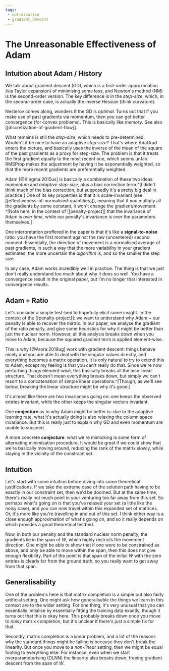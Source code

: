 ```yaml
---
tags:
 - optimisation
 - gradient_descent
---
```


# The Unreasonable Effectiveness of Adam

## Intuition about Adam / History

We talk about gradient descent (GD), which is a first-order approximation (via Taylor expansion) of minimising some loss, and Newton's method (NM) is the second-order version. The key difference is in the *step-size*, which, in the second-order case, is actually the inverse Hessian (think curvature).

Nesterov comes along, wonders if the GD is *optimal*. Turns out that if you make use of past gradients via momentum, then you can get better convergence (for convex problems). This is basically like *memory*. See also [[discretization-of-gradient-flow]].

What remains is still the *step-size*, which needs to pre-determined. Wouldn't it be nice to have an adaptive *step-size*? That's where AdaGrad enters the picture, and basically uses the inverse of the mean of the square of the past gradients as a proxy for step-size. The problem is that it treats the first gradient equally to the most recent one, which seems unfair. RMSProp makes the adjustment by having it be exponentially weighted, so that the more recent gradients are preferentially weighted.

Adam [@Kingma:2015us] is basically a combination of these two ideas: *momentum* and *adaptive step-size*, plus a bias correction term.^[I didn't think much of the bias correction, but supposedly it's a pretty big deal in practice.] One of its key properties is that it is scale-invariant (see [[effectiveness-of-normalised-quantities]]), meaning that if you multiply all the gradients by some constant, it won't change the gradient/movement. ^[Note here, in the context of [[penalty-project]] that the invariance of Adam is *over time*, while our penalty's invariance is over the parameters themselves.]

One interpretation proffered in the paper is that it's like a **signal-to-noise** ratio: you have the first moment against the raw (uncentered) second moment. Essentially, the direction of movement is a normalised average of past gradients, in such a way that the more variability in your gradient estimates, the more uncertain the *algorithm* is, and so the smaller the step size.

In any case, Adam works incredibly well in practice. The thing is that we just don't really understand too much about why it does so well. You have a convergence result in the original paper, but I'm no longer that interested in convergence results.

## Adam + Ratio

Let's consider a simple test-bed to hopefully elicit some insight. In the context of the [[penalty-project]]: we want to understand why Adam + our penalty is able to recover the matrix. In our paper, we analyse the gradient of the ratio penalty, and give some heuristics for why it might be better than just the nuclear norm. However, all this analysis breaks down when you move to Adam, because the squared gradient term is applied element-wise.

This is why [@Arora:2019ug] work with gradient descent: things behave nicely and you are able to deal with the singular values directly, and everything becomes a matrix operation. It is only natural to try to extend this to Adam, except my feeling is that you can't really do that. Since we're now perturbing things element-wise, this basically breaks all the nice linear structure. That doesn't mean everything breaks down, but simply we can't resort to a concatenation of simple linear operations.^[Though, as we'll see below, breaking the linear structure might be why it's good.]

It's almost like there are two invariances going on: one keeps the observed entries invariant, while the other keeps the singular vectors invariant.

One **conjecture** as to why Adam might be better is: due to the adaptive learning rate, what it's actually doing is also relaxing the column space invariance. But this is really just to explain why GD and even momentum are unable to succeed.

A more concrete **conjecture**: what we're mimicking is some form of alternating minimisation procedure. It would be great if we could show that we're basically moving around, reducing the rank of the matrix slowly, while staying in the vicinity of the constraint set.

## Intuition

Let's start with some intuition before diving into some theoretical justifications. If we take the extreme case of the solution path having to be exactly in our constraint set, then we'd be doomed. But at the same time, there's really not much point in your venturing too far away from this set. So perhaps what's going on is that you've relaxed your set (a little like the noisy case), and you can now travel within this expanded set of matrices. Or, it's more like you're travelling in and out of this set. I think either way is a close enough approximation of what's going on, and so it really depends on which provides a good theoretical testbed.

Now, in both our penalty and the standard nuclear norm penalty, the gradients lie in the span of $W$, which highly restricts the movement direction. One might be able to show that if one were to be constrained as above, and only be able to move within the span, then this does not give enough flexibility. Part of the point is that span of the initial $W$ with the zero entries is clearly far from the ground truth, so you really want to get away from that span.

## Generalisability

One of the problems here is that matrix completion is a simple but also fairly artificial setting. One might ask how generalisable the things we learn in this context are to the wider setting. For one thing, it's very unusual that you can essentially initialise by essentially fitting the training data exactly, though it turns out that this is okay here. This probably breaks down once you move to *noisy* matrix completion, but it's unclear if there's just a simple fix for that.

Secondly, matrix completion is a *linear* problem, and a lot of the reasons why the standard things might be failing is because they don't break the linearity. But once you move to a *non-linear* setting, then we might be equal footing to everything else. For instance, even when we start overparameterising (DLNN) the linearity also breaks down, freeing gradient descent from the span of $W$.